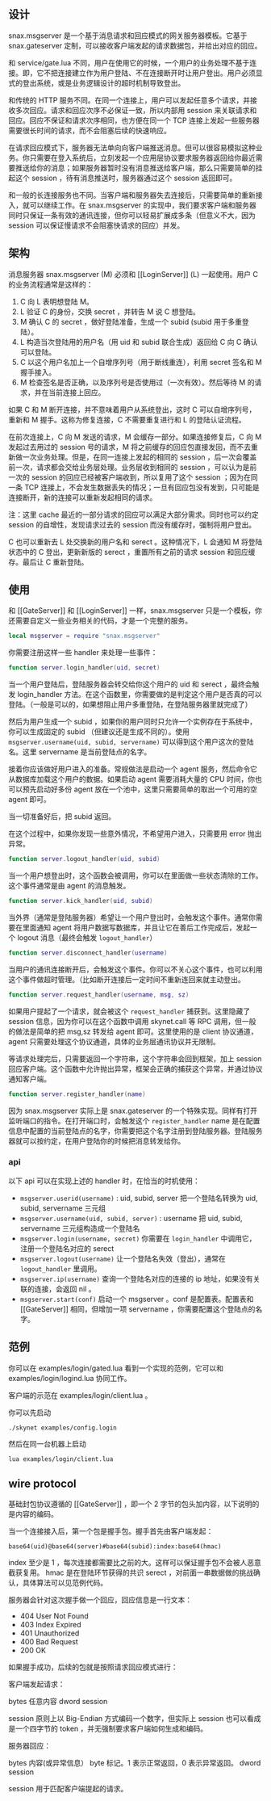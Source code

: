 ## 设计

snax.msgserver 是一个基于消息请求和回应模式的网关服务器模板。它基于 snax.gateserver 定制，可以接收客户端发起的请求数据包，并给出对应的回应。

和 service/gate.lua 不同，用户在使用它的时候，一个用户的业务处理不基于连接。即，它不把连接建立作为用户登陆、不在连接断开时让用户登出。用户必须显式的登出系统，或是业务逻辑设计的超时机制导致登出。

和传统的 HTTP 服务不同。在同一个连接上，用户可以发起任意多个请求，并接收多次回应。请求和回应次序不必保证一致，所以内部用 session 来关联请求和回应。回应不保证和请求次序相同，也方便在同一个 TCP 连接上发起一些服务器需要很长时间的请求，而不会阻塞后续的快速响应。

在请求回应模式下，服务器无法单向向客户端推送消息。但可以很容易模拟这种业务。你只需要在登入系统后，立刻发起一个应用层协议要求服务器返回给你最近需要推送给你的消息；如果服务器暂时没有消息推送给客户端，那么只需要简单的挂起这个 session ，待有消息推送时，服务器通过这个 session 返回即可。

和一般的长连接服务也不同。当客户端和服务器失去连接后，只需要简单的重新接入，就可以继续工作。在 snax.msgserver 的实现中，我们要求客户端和服务器同时只保证一条有效的通讯连接，但你可以轻易扩展成多条（但意义不大，因为 session 可以保证慢请求不会阻塞快请求的回应）并发。

## 架构

消息服务器 snax.msgserver (M) 必须和 [[LoginServer]] (L) 一起使用。用户 C 的业务流程通常是这样的：

1. C 向 L 表明想登陆 M。
2. L 验证 C 的身份，交换 secret ，并转告 M 说 C 想登陆。
3. M 确认 C 的 secret ，做好登陆准备，生成一个 subid (subid 用于多重登陆）。
4. L 构造当次登陆用的用户名（用 uid 和 subid 联合生成）返回给 C 向 C 确认可以登陆。
5. C 以这个用户名加上一个自增序列号（用于断线重连），利用 secret 签名和 M 握手接入。
6. M 检查签名是否正确，以及序列号是否使用过（一次有效）。然后等待 M 的请求，并在当前连接上回应。

如果 C 和 M 断开连接，并不意味着用户从系统登出，这时 C 可以自增序列号，重新和 M 握手。这称为修复连接，C 不需要重复进行和 L 的登陆认证流程。

在前次连接上，C 向 M 发送的请求，M 会缓存一部分。如果连接修复后，C 向 M 发起过去用过的 session 号的请求，M 将之前缓存的回应包直接发回，而不去重新做一次业务处理。但是，在同一连接上发起的相同的 session ，后一次会覆盖前一次，请求都会交给业务层处理。业务层收到相同的 session ，可以认为是前一次的 session 的回应已经被客户端收到，所以复用了这个 session ；因为在同一条 TCP 连接上，不会发生数据丢失的情况；一旦有回应包没有发到，只可能是连接断开，新的连接可以重新发起相同的请求。

注：这里 cache 最近的一部分请求的回应可以满足大部分需求。同时也可以约定 session 的自增性，发现请求过去的 session 而没有缓存时，强制将用户登出。

C 也可以重新去 L 处交换新的用户名和 serect 。这种情况下，L 会通知 M 将登陆状态中的 C 登出，更新新版的 serect ，重置所有之前的请求 session 和回应缓存。最后让 C 重新登陆。

## 使用

和 [[GateServer]] 和 [[LoginServer]] 一样，snax.msgserver 只是一个模板，你还需要自定义一些业务相关的代码，才是一个完整的服务。

```lua
local msgserver = require "snax.msgserver"
```

你需要注册这样一些 handler 来处理一些事件：

```lua
function server.login_handler(uid, secret)
```

当一个用户登陆后，登陆服务器会转交给你这个用户的 uid 和 serect ，最终会触发 login_handler 方法。在这个函数里，你需要做的是判定这个用户是否真的可以登陆。（一般是可以的，如果想阻止用户多重登陆，在登陆服务器里就完成了）

然后为用户生成一个 subid ，如果你的用户同时只允许一个实例存在于系统中，你可以生成固定的 subid （但建议还是生成不同的）。使用 `msgserver.username(uid, subid, servername)` 可以得到这个用户这次的登陆名。这里 servername 是当前登陆点的名字。

接着你应该做好用户进入的准备。常规做法是启动一个 agent 服务，然后命令它从数据库加载这个用户的数据。如果启动 agent 需要消耗大量的 CPU 时间，你也可以预先启动好多份 agent 放在一个池中，这里只需要简单的取出一个可用的空 agent 即可。

当一切准备好后，把 subid 返回。

在这个过程中，如果你发现一些意外情况，不希望用户进入，只需要用 error 抛出异常。

```lua
function server.logout_handler(uid, subid)
```
当一个用户想登出时，这个函数会被调用，你可以在里面做一些状态清除的工作。这个事件通常是由 agent 的消息触发。

```lua
function server.kick_handler(uid, subid)
```
当外界（通常是登陆服务器）希望让一个用户登出时，会触发这个事件。通常你需要在里面通知 agent 将用户数据写数据库，并且让它在善后工作完成后，发起一个 logout 消息（最终会触发 `logout_handler`）

```lua
function server.disconnect_handler(username)
```
当用户的通讯连接断开后，会触发这个事件。你可以不关心这个事件，也可以利用这个事件做超时管理。（比如断开连接后一定时间不重新连回来就主动登出。

```lua
function server.request_handler(username, msg, sz)
```
如果用户提起了一个请求，就会被这个 `request_handler` 捕获到。这里隐藏了 session 信息，因为你可以在这个函数中调用 skynet.call 等 RPC 调用，但一般的做法是简单的把 msg,sz 转发给 agent 即可。这里使用的是 client 协议通道，agent 只需要处理这个协议通道，具体的业务层通讯协议并无限制。

等请求处理完后，只需要返回一个字符串，这个字符串会回到框架，加上 session 回应客户端。这个函数中允许抛出异常，框架会正确的捕获这个异常，并通过协议通知客户端。

```lua
function server.register_handler(name)
```
因为 snax.msgserver 实际上是 snax.gateserver 的一个特殊实现。同样有打开监听端口的指令。在打开端口时，会触发这个 `register_handler` name 是在配置信息中配置的当前登陆点的名字，你需要把这个名字注册到登陆服务器。登陆服务器就可以按约定，在用户登陆你的时候把消息转发给你。

### api

以下 api 可以在实现上述的 handler 时，在恰当的时机使用：

* `msgserver.userid(username)` : uid, subid, server 把一个登陆名转换为 uid, subid, servername 三元组
* `msgserver.username(uid, subid, server)` : username 把 uid, subid, servername 三元组构造成一个登陆名
* `msgserver.login(username, secret)` 你需要在 `login_handler` 中调用它，注册一个登陆名对应的 serect
* `msgserver.logout(username)` 让一个登陆名失效（登出），通常在 `logout_handler` 里调用。
* `msgserver.ip(username)` 查询一个登陆名对应的连接的 ip 地址，如果没有关联的连接，会返回 nil 。
* `msgserver.start(conf)` 启动一个 msgserver 。conf 是配置表。配置表和 [[GateServer]] 相同，但增加一项 servername ，你需要配置这个登陆点的名字。

## 范例

你可以在 examples/login/gated.lua 看到一个实现的范例，它可以和 examples/login/logind.lua 协同工作。

客户端的示范在 examples/login/client.lua 。

你可以先启动
```
./skynet examples/config.login
```
然后在同一台机器上启动
```
lua examples/login/client.lua
```

## wire protocol

基础封包协议遵循的 [[GateServer]] ，即一个 2 字节的包头加内容，以下说明的是内容的编码。

当一个连接接入后，第一个包是握手包。握手首先由客户端发起：
```
base64(uid)@base64(server)#base64(subid):index:base64(hmac)
```
index 至少是 1 ，每次连接都需要比之前的大。这样可以保证握手包不会被人恶意截获复用。
hmac 是在登陆环节获得的共识 serect ，对前面一串数据做的挑战确认，具体算法可以见范例代码。

服务器会针对这次握手做一个回应，回应信息是一行文本：

* 404 User Not Found
* 403 Index Expired
* 401 Unauthorized
* 400 Bad Request
* 200 OK

如果握手成功，后续的包就是按照请求回应模式进行：

客户端发起请求：

bytes 任意内容
dword session

session 原则上以 Big-Endian 方式编码一个数字，但实际上 session 也可以看成是一个四字节的 token ，并无强制要求客户端如何生成和编码。

服务器回应：

bytes 内容(或异常信息）
byte 标记。1 表示正常返回，0 表示异常返回。
dword session

session 用于匹配客户端提起的请求。
